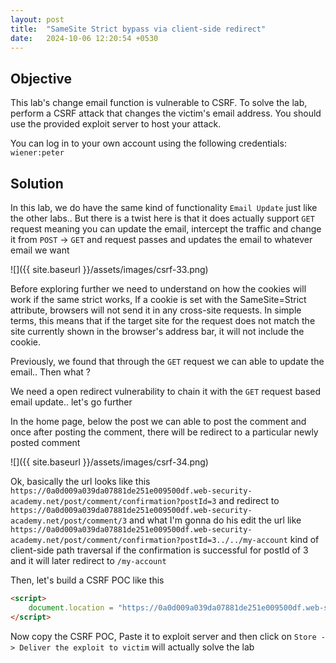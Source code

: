 ```yaml
---
layout: post
title:  "SameSite Strict bypass via client-side redirect"
date:   2024-10-06 12:20:54 +0530
---
```


## Objective 

This lab's change email function is vulnerable to CSRF. To solve the lab, perform a CSRF attack that changes the victim's email address. You should use the provided exploit server to host your attack.

You can log in to your own account using the following credentials: `wiener:peter` 

## Solution 

In this lab, we do have the same kind of functionality `Email Update` just like the other labs.. But there is a twist here is that it does actually support `GET` request meaning you can update the email, intercept the traffic and change it from `POST` -> `GET` and request passes and updates the email to whatever email we want 

![]({{ site.baseurl }}/assets/images/csrf-33.png)

Before exploring further we need to understand on how the cookies will work if the same strict works, If a cookie is set with the SameSite=Strict attribute, browsers will not send it in any cross-site requests. In simple terms, this means that if the target site for the request does not match the site currently shown in the browser's address bar, it will not include the cookie. 

Previously, we found that through the `GET` request we can able to update the email.. Then what ?

We need a open redirect vulnerability to chain it with the `GET` request based email update.. let's go further 

In the home page, below the post we can able to post the comment and once after posting the comment, there will be redirect to a particular newly posted comment 

![]({{ site.baseurl }}/assets/images/csrf-34.png)

Ok, basically the url looks like this `https://0a0d009a039da07881de251e009500df.web-security-academy.net/post/comment/confirmation?postId=3` and redirect to `https://0a0d009a039da07881de251e009500df.web-security-academy.net/post/comment/3` and what I'm gonna do his edit the url like `https://0a0d009a039da07881de251e009500df.web-security-academy.net/post/comment/confirmation?postId=3../../my-account` kind of client-side path traversal if the confirmation is successful for postId of 3 and it will later redirect to `/my-account`

Then, let's build a CSRF POC like this 

```html
<script>
    document.location = "https://0a0d009a039da07881de251e009500df.web-security-academy.net/post/comment/confirmation?postId=3../../../my-account/change-email?email=tuv%40attcker.com%26submit=1"
</script>
```

Now copy the CSRF POC, Paste it to exploit server and then click on `Store -> Deliver the exploit to victim` will actually solve the lab 